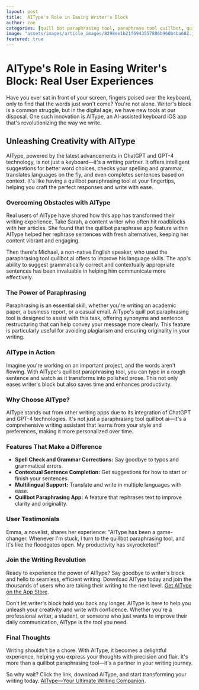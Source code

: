 ```yaml
---
layout: post
title:  AIType's Role in Easing Writer's Block
author: zoe
categories: [quill bot paraphrasing tool, paraphrase tool quillbot, quill pot paraphrasing tool, quillbot paraphrasing app, paraphrasing tool quillbot ai, quillbot paraphrase app, quillbot paraphrasing tool]
image: "assets/images/article_images/8298ee1b21f6943557886b960b4ba682.jpg"
featured: true
---
```


# AIType's Role in Easing Writer's Block: Real User Experiences

Have you ever sat in front of your screen, fingers poised over the keyboard, only to find that the words just won't come? You're not alone. Writer's block is a common struggle, but in the digital age, we have new tools at our disposal. One such innovation is AIType, an AI-assisted keyboard iOS app that's revolutionizing the way we write.

## Unleashing Creativity with AIType

AIType, powered by the latest advancements in ChatGPT and GPT-4 technology, is not just a keyboard—it's a writing partner. It offers intelligent suggestions for better word choices, checks your spelling and grammar, translates languages on the fly, and even completes sentences based on context. It's like having a quillbot paraphrasing tool at your fingertips, helping you craft the perfect responses and write with ease.

### Overcoming Obstacles with AIType

Real users of AIType have shared how this app has transformed their writing experience. Take Sarah, a content writer who often hit roadblocks with her articles. She found that the quillbot paraphrase app feature within AIType helped her rephrase sentences with fresh alternatives, keeping her content vibrant and engaging.

Then there's Michael, a non-native English speaker, who used the paraphrasing tool quillbot ai offers to improve his language skills. The app's ability to suggest grammatically correct and contextually appropriate sentences has been invaluable in helping him communicate more effectively.

### The Power of Paraphrasing

Paraphrasing is an essential skill, whether you're writing an academic paper, a business report, or a casual email. AIType's quill pot paraphrasing tool is designed to assist with this task, offering synonyms and sentence restructuring that can help convey your message more clearly. This feature is particularly useful for avoiding plagiarism and ensuring originality in your writing.

### AIType in Action

Imagine you're working on an important project, and the words aren't flowing. With AIType's quillbot paraphrasing tool, you can type in a rough sentence and watch as it transforms into polished prose. This not only eases writer's block but also saves time and enhances productivity.

### Why Choose AIType?

AIType stands out from other writing apps due to its integration of ChatGPT and GPT-4 technologies. It's not just a paraphrasing tool quillbot ai—it's a comprehensive writing assistant that learns from your style and preferences, making it more personalized over time.

### Features That Make a Difference

- **Spell Check and Grammar Corrections:** Say goodbye to typos and grammatical errors.
- **Contextual Sentence Completion:** Get suggestions for how to start or finish your sentences.
- **Multilingual Support:** Translate and write in multiple languages with ease.
- **Quillbot Paraphrasing App:** A feature that rephrases text to improve clarity and originality.

### User Testimonials

Emma, a novelist, shares her experience: "AIType has been a game-changer. Whenever I'm stuck, I turn to the quillbot paraphrasing tool, and it's like the floodgates open. My productivity has skyrocketed!"

### Join the Writing Revolution

Ready to experience the power of AIType? Say goodbye to writer's block and hello to seamless, efficient writing. Download AIType today and join the thousands of users who are taking their writing to the next level. [Get AIType on the App Store](https://apps.apple.com/us/app/aitype-grammar-check-keyboard/id6469163944).

Don't let writer's block hold you back any longer. AIType is here to help you unleash your creativity and write with confidence. Whether you're a professional writer, a student, or someone who just wants to improve their daily communication, AIType is the tool you need.

### Final Thoughts

Writing shouldn't be a chore. With AIType, it becomes a delightful experience, helping you express your thoughts with precision and flair. It's more than a quillbot paraphrasing tool—it's a partner in your writing journey.

So why wait? Click the link, download AIType, and start transforming your writing today. [AIType—Your Ultimate Writing Companion](https://apps.apple.com/us/app/aitype-grammar-check-keyboard/id6469163944).